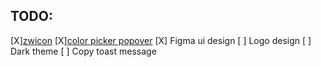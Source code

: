 ## TODO:

[X][zwicon](https://www.zwicon.com/cheatsheet.html)
[X][color picker popover](https://casesandberg.github.io/react-color/#examples)
[X] Figma ui design
[ ] Logo design
[ ] Dark theme
[ ] Copy toast message
